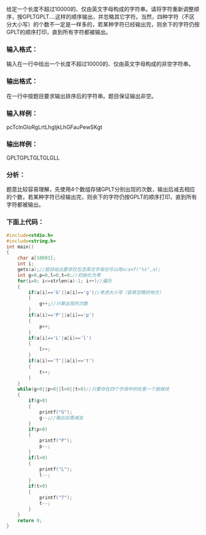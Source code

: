 给定一个长度不超过10000的、仅由英文字母构成的字符串。请将字符重新调整顺序，按GPLTGPLT....这样的顺序输出，并忽略其它字符。当然，四种字符（不区分大小写）的个数不一定是一样多的，若某种字符已经输出完，则余下的字符仍按GPLT的顺序打印，直到所有字符都被输出。

### 输入格式：

输入在一行中给出一个长度不超过10000的、仅由英文字母构成的非空字符串。

### 输出格式：

在一行中按题目要求输出排序后的字符串。题目保证输出非空。

### 输入样例：

pcTclnGloRgLrtLhgljkLhGFauPewSKgt

      
    
### 输出样例：

GPLTGPLTGLTGLGLL

### 分析：
题意比较容易理解，先使用4个数组存储GPLT分别出现的次数，输出后减去相应的个数，若某种字符已经输出完，则余下的字符仍按GPLT的顺序打印，直到所有字符都被输出。

### 下面上代码：

```c
#include<stdio.h>
#include<string.h>
int main()
{
    char a[10001];
    int i;
    gets(a);//题目给出要求仅包含英文字母也可以用scanf("%s",a);
    int g=0,p=0,l=0,t=0;//初始化为零
    for(i=0; i<=strlen(a)-1; i++)//遍历
    {
        if(a[i]=='G'||a[i]=='g')//考虑大小写（容易忽略的地方）
        {
            g++;//计算出现的次数
        }
        if(a[i]=='P'||a[i]=='p')
        {
            p++;
        }
        if(a[i]=='L'|a[i]=='l')
        {
            l++;
        }
        if(a[i]=='T'||a[i]=='t')
        {
            t++;
        }
    }
    while(g>0||p>0||l>0||t>0)//只要存在四个字母中的任意一个就继续
    {
        if(g>0)
        {
            printf("G");
            g--;//输出后需减去
        }
        if(p>0)
        {
            printf("P");
            p--;
        }
        if(l>0)
        {
            printf("L");
            l--;
        }
        if(t>0)
        {
            printf("T");
            t--;
        }
    }
    return 0;
}
```
